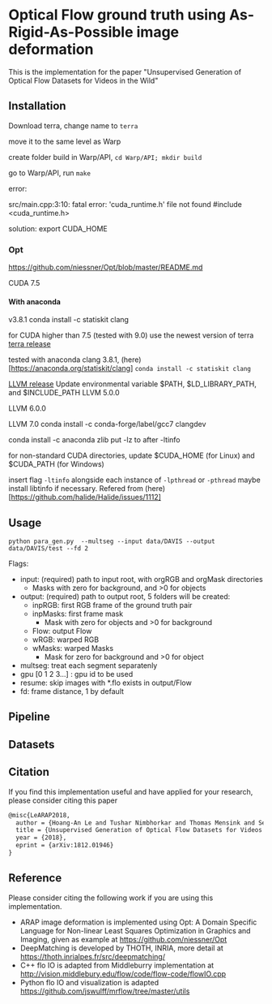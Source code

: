 # Optical Flow ground truth using As-Rigid-As-Possible image deformation
This is the implementation for the paper "Unsupervised Generation of Optical 
Flow Datasets for Videos in the Wild"

## Installation

Download terra, change name to `terra`

move it to the same level as Warp

create folder build in Warp/API, `cd Warp/API; mkdir build`

go to Warp/API, run `make`

error: 

src/main.cpp:3:10: fatal error: 'cuda_runtime.h' file not found
#include <cuda_runtime.h>

solution: export CUDA_HOME

### Opt
https://github.com/niessner/Opt/blob/master/README.md

CUDA 7.5

#### With anaconda

v3.8.1
conda install -c statiskit clang

for CUDA higher than 7.5 (tested with 9.0)
use the newest version of terra
[terra release](https://github.com/zdevito/terra/releases)

tested with anaconda clang 3.8.1, (here)[https://anaconda.org/statiskit/clang]
`conda install -c statiskit clang `

[LLVM release](http://releases.llvm.org/download.html)
Update environmental variable $PATH, $LD_LIBRARY_PATH, and $INCLUDE_PATH
LLVM 5.0.0

LLVM 6.0.0

LLVM 7.0
conda install -c conda-forge/label/gcc7 clangdev

conda install -c anaconda zlib
put -lz to after -ltinfo


for non-standard CUDA directories, update $CUDA_HOME (for Linux) and $CUDA_PATH (for Windows)

insert flag `-ltinfo` alongside each instance of `-lpthread` or `-pthread`
maybe install libtinfo if necessary. Refered from (here)[https://github.com/halide/Halide/issues/1112]


## Usage

`python para_gen.py  --multseg --input data/DAVIS --output data/DAVIS/test --fd 2`

Flags:
- input: (required) path to input root, with orgRGB and orgMask directories
    - Masks with zero for background, and >0 for objects
- output: (required) path to output root, 5 folders will be created:
    - inpRGB: first RGB frame of the ground truth pair
    - inpMasks: first frame mask
        - Mask with zero for objects and >0 for background
    - Flow: output Flow
    - wRGB: warped RGB
    - wMasks: warped Masks
        - Mask for zero for background and >0 for object
- multseg: treat each segment separatenly
- gpu [0 1 2 3...] : gpu id to be used
- resume: skip images with \*.flo exists in output/Flow
- fd: frame distance, 1 by default




## Pipeline

## Datasets

## Citation

If you find this implementation useful and have applied for your research, please
consider citing this paper
``` latex
@misc{LeARAP2018,
  author = {Hoang-An Le and Tushar Nimbhorkar and Thomas Mensink and Sezer Karaoglu and Anil S. Baslamisli and Theo Gevers},
  title = {Unsupervised Generation of Optical Flow Datasets for Videos in the Wild},
  year = {2018},
  eprint = {arXiv:1812.01946}
}
```

## Reference
Please consider citing the following work if you are using this implementation.
- ARAP image deformation is implemented using Opt: A Domain Specific Language 
for Non-linear Least Squares Optimization in Graphics and Imaging, given as
example at https://github.com/niessner/Opt
- DeepMatching is developed by THOTH, INRIA, more detail at
https://thoth.inrialpes.fr/src/deepmatching/
- C++ flo IO is adapted from Middleburry implementation at
http://vision.middlebury.edu/flow/code/flow-code/flowIO.cpp
- Python flo IO and visualization is adapted
https://github.com/jswulff/mrflow/tree/master/utils
